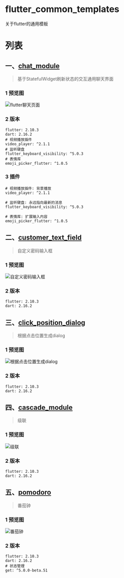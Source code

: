 # flutter_common_templates

关于flutter的通用模板

# 列表

## 一、[chat_module](https://github.com/jingluoguo/flutter_common_templates/tree/main/lib/chat_module)
> 基于StatefulWidget刷新状态的交互通用聊天界面

### 1 预览图

![flutter聊天页面](preview/flutter聊天页面.gif)

### 2 版本

```
flutter: 2.10.3
dart: 2.16.2
# 视频播放插件
video_player: ^2.1.1
# 监听键盘
flutter_keyboard_visibility: ^5.0.3
# 表情库
emoji_picker_flutter: ^1.0.5
```

### 3 插件
```
# 视频播放插件: 背景播放
video_player: ^2.1.1

# 监听键盘: 永远指向最新的消息
flutter_keyboard_visibility: ^5.0.3

# 表情库: 扩展输入内容
emoji_picker_flutter: ^1.0.5
```

## 二、[customer_text_field](https://github.com/jingluoguo/flutter_common_templates/tree/main/lib/customer_text_field)
> 自定义密码输入框

### 1 预览图

![自定义密码输入框](preview/自定义密码输入框.png)

### 2 版本

```
flutter: 2.10.3
dart: 2.16.2
```

## 三、[click_position_dialog](https://github.com/jingluoguo/flutter_common_templates/tree/main/lib/click_position_dialog)
> 根据点击位置生成dialog

### 1 预览图

![根据点击位置生成dialog](preview/根据点击位置生成dialog.png)

### 2 版本

```
flutter: 2.10.3
dart: 2.16.2
```

## 四、[cascade_module](https://github.com/jingluoguo/flutter_common_templates/tree/main/lib/cascade_module)
> 级联

### 1 预览图

![级联](preview/级联.png)

### 2 版本

```
flutter: 2.10.3
dart: 2.16.2
```

## 五、[pomodoro](https://github.com/jingluoguo/flutter_common_templates/tree/main/lib/pomodoro_module)
> 番茄钟

### 1 预览图

![番茄钟](preview/番茄钟.gif)

### 2 版本

```
flutter: 2.10.3
dart: 2.16.2
# 状态管理
get: ^5.0.0-beta.51
```
